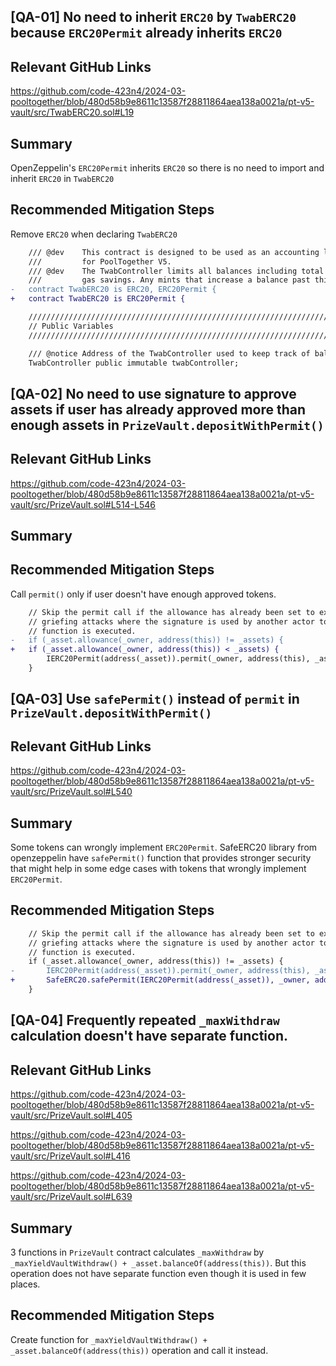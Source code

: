 ## [QA-01] No need to inherit `ERC20` by `TwabERC20` because `ERC20Permit` already inherits `ERC20`

## Relevant GitHub Links

https://github.com/code-423n4/2024-03-pooltogether/blob/480d58b9e8611c13587f28811864aea138a0021a/pt-v5-vault/src/TwabERC20.sol#L19

## Summary

OpenZeppelin's `ERC20Permit` inherits `ERC20` so there is no need to import and inherit `ERC20` in `TwabERC20`

## Recommended Mitigation Steps

Remove `ERC20` when declaring `TwabERC20`

```diff
    /// @dev    This contract is designed to be used as an accounting layer when building a vault
    ///         for PoolTogether V5.
    /// @dev    The TwabController limits all balances including total token supply to uint96 for
    ///         gas savings. Any mints that increase a balance past this limit will fail.
-   contract TwabERC20 is ERC20, ERC20Permit {
+   contract TwabERC20 is ERC20Permit {

    ////////////////////////////////////////////////////////////////////////////////
    // Public Variables
    ////////////////////////////////////////////////////////////////////////////////

    /// @notice Address of the TwabController used to keep track of balances.
    TwabController public immutable twabController;
```

## [QA-02] No need to use signature to approve assets if user has already approved more than enough assets in `PrizeVault.depositWithPermit()`

## Relevant GitHub Links

https://github.com/code-423n4/2024-03-pooltogether/blob/480d58b9e8611c13587f28811864aea138a0021a/pt-v5-vault/src/PrizeVault.sol#L514-L546

## Summary

## Recommended Mitigation Steps

Call `permit()` only if user doesn't have enough approved tokens.

```diff
    // Skip the permit call if the allowance has already been set to exactly what is needed. This prevents
    // griefing attacks where the signature is used by another actor to complete the permit before this
    // function is executed.
-   if (_asset.allowance(_owner, address(this)) != _assets) {
+   if (_asset.allowance(_owner, address(this)) < _assets) {
        IERC20Permit(address(_asset)).permit(_owner, address(this), _assets, _deadline, _v, _r, _s);
    }
```

## [QA-03] Use `safePermit()` instead of `permit` in `PrizeVault.depositWithPermit()`

## Relevant GitHub Links

https://github.com/code-423n4/2024-03-pooltogether/blob/480d58b9e8611c13587f28811864aea138a0021a/pt-v5-vault/src/PrizeVault.sol#L540

## Summary

Some tokens can wrongly implement `ERC20Permit`. SafeERC20 library from openzeppelin have `safePermit()` function that provides stronger security that might help in some edge cases with tokens that wrongly implement `ERC20Permit`.

## Recommended Mitigation Steps

```diff
    // Skip the permit call if the allowance has already been set to exactly what is needed. This prevents
    // griefing attacks where the signature is used by another actor to complete the permit before this
    // function is executed.
    if (_asset.allowance(_owner, address(this)) != _assets) {
-       IERC20Permit(address(_asset)).permit(_owner, address(this), _assets, _deadline, _v, _r, _s);
+       SafeERC20.safePermit(IERC20Permit(address(_asset)), _owner, address(this), _assets, _deadline, _v, _r, _s);
    }
```

## [QA-04] Frequently repeated `_maxWithdraw` calculation doesn't have separate function.

## Relevant GitHub Links

https://github.com/code-423n4/2024-03-pooltogether/blob/480d58b9e8611c13587f28811864aea138a0021a/pt-v5-vault/src/PrizeVault.sol#L405

https://github.com/code-423n4/2024-03-pooltogether/blob/480d58b9e8611c13587f28811864aea138a0021a/pt-v5-vault/src/PrizeVault.sol#L416

https://github.com/code-423n4/2024-03-pooltogether/blob/480d58b9e8611c13587f28811864aea138a0021a/pt-v5-vault/src/PrizeVault.sol#L639

## Summary

3 functions in `PrizeVault` contract calculates `_maxWithdraw` by `_maxYieldVaultWithdraw() + _asset.balanceOf(address(this))`. But this operation does not have separate function even though it is used in few places.

## Recommended Mitigation Steps

Create function for `_maxYieldVaultWithdraw() + _asset.balanceOf(address(this))` operation and call it instead.